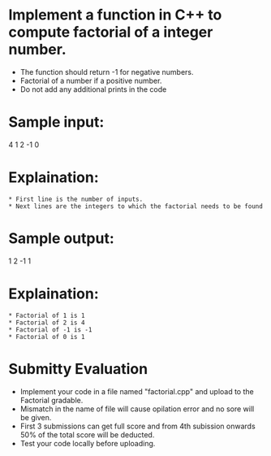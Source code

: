 # Implement a function in C++ to compute factorial of a integer number.
* The function should return -1 for negative numbers.
* Factorial of a number if a positive number.
* Do not add any additional prints in the code

# Sample input:
4
1
2
-1
0

# Explaination:
    * First line is the number of inputs.
    * Next lines are the integers to which the factorial needs to be found
    
# Sample output:
1
2
-1
1


# Explaination:
    * Factorial of 1 is 1 
    * Factorial of 2 is 4
    * Factorial of -1 is -1
    * Factorial of 0 is 1


# Submitty Evaluation
* Implement your code in a file named "factorial.cpp" and upload to the Factorial gradable.
* Mismatch in the name of file will cause opilation error and no sore will be given.
* First 3 submissions can get full score and from 4th subission onwards 50% of the total score will be deducted.
* Test your code locally before uploading.
